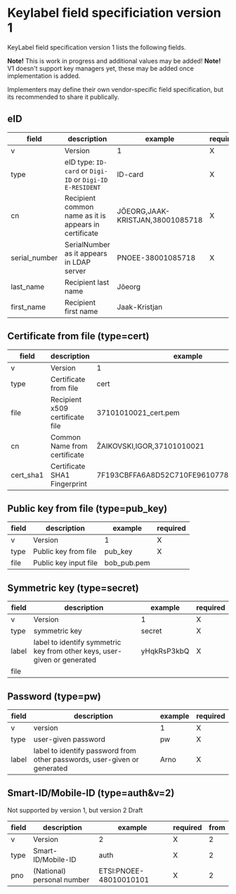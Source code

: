 # Keylabel field specificiation version 1

KeyLabel field specification version 1 lists the following fields.

**Note!** This is work in progress and additional values may be added!
**Note!** V1 doesn't support key managers yet, these may be added once implementation is added.

Implementers may define their own vendor-specific field specification, but its recommended to share it publically.

## eID

| field         | description                                              | example                          | required |
|---------------|----------------------------------------------------------|----------------------------------|----------|
| v             | Version                                                  | 1                                | X        |
| type          | eID type: `ID-card` or `Digi-ID` or `Digi-ID E-RESIDENT` | ID-card                          | X        |
| cn            | Recipient common name as it is appears in certificate    | JÕEORG,JAAK-KRISTJAN,38001085718 | X        |
| serial_number | SerialNumber as it appears in LDAP server                | PNOEE-38001085718                | X        |
| last_name     | Recipient last name                                      | Jõeorg                           |          |
| first_name    | Recipient first name                                     | Jaak-Kristjan                    |          |

## Certificate from file (type=cert)

| field     | description                     | example                                  | required |
|-----------|---------------------------------|------------------------------------------|----------|
| v         | Version                         | 1                                        | X        |
| type      | Certificate from file           | cert                                     | X        |
| file      | Recipient x509 certificate file | 37101010021_cert.pem                     |          |
| cn        | Common Name from certificate    | ŽAIKOVSKI,IGOR,37101010021               |          |
| cert_sha1 | Certificate SHA1 Fingerprint    | 7F193CBFFA6A8D52C710FE961077817567449C59 |          |

## Public key from file (type=pub_key)

| field     | description           | example     | required |
|-----------|-----------------------|-------------|----------|
| v         | Version               | 1           | X        |
| type      | Public key from file  | pub_key     | X        |
| file      | Public key input file | bob_pub.pem |          |

## Symmetric key (type=secret)

| field | description                                                              | example     | required |
|-------|--------------------------------------------------------------------------|-------------|----------|
| v     | Version                                                                  | 1           | X        |
| type  | symmetric key                                                            | secret      | X        |
| label | label to identify symmetric key from other keys, user-given or generated | yHqkRsP3kbQ | X        |
| file  |                                                                          |             |          |

## Password (type=pw)

| field | description                                                              | example | required |
|-------|--------------------------------------------------------------------------|---------|----------|
| v     | version                                                                  | 1       | X        |
| type  | user-given password                                                      | pw      | X        |
| label | label to identify password from other passwords, user-given or generated | Arno    | X        |

## Smart-ID/Mobile-ID (type=auth&v=2)

Not supported by version 1, but version 2 Draft

| field | description                | example                | required | from |
|-------|----------------------------|------------------------|----------|------|
| v     | Version                    | 2                      | X        | 2    |
| type  | Smart-ID/Mobile-ID         | auth                   | X        | 2    |
| pno   | (National) personal number | ETSI:PNOEE-48010010101 | X        | 2    |
